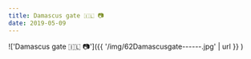 ```yaml
---
title: Damascus gate 🇮🇱 📷
date: 2019-05-09
---
```


!['Damascus gate 🇮🇱 📷']({{ '/img/62Damascusgate------.jpg' | url }} )